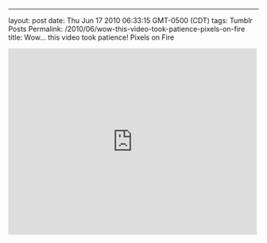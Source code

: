 ---
layout: post
date: Thu Jun 17 2010 06:33:15 GMT-0500 (CDT)
tags: Tumblr Posts
Permalink: /2010/06/wow-this-video-took-patience-pixels-on-fire
title: Wow&hellip; this video took patience!
Pixels on Fire

<iframe width="500" height="375" id="youtube_iframe" src="https://www.youtube.com/embed/EG127HdhWZQ?feature=oembed&amp;enablejsapi=1&amp;origin=http://safe.txmblr.com&amp;wmode=opaque" frameborder="0" allowfullscreen=""></iframe>
